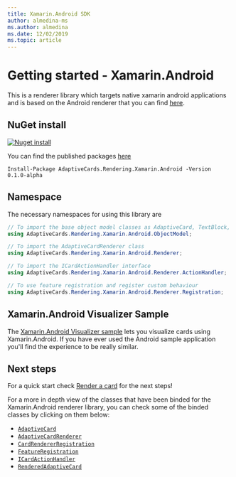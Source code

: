 ```yaml
---
title: Xamarin.Android SDK
author: almedina-ms
ms.author: almedina
ms.date: 12/02/2019
ms.topic: article
---
```


# Getting started - Xamarin.Android

This is a renderer library which targets native xamarin android applications and is based on the Android renderer that you can find [here](../../android/getting-started.md). 

## NuGet install

[![Nuget install](https://img.shields.io/nuget/vpre/AdaptiveCards.Rendering.Xamarin.Android.svg)](https://www.nuget.org/packages/AdaptiveCards.Rendering.Xamarin.Android)

You can find the published packages [here](http://nuget.org)

```console
Install-Package AdaptiveCards.Rendering.Xamarin.Android -Version 0.1.0-alpha
```

## Namespace

The necessary namespaces for using this library are
```csharp
// To import the base object model classes as AdaptiveCard, TextBlock, Column, ShowCardAction, ...
using AdaptiveCards.Rendering.Xamarin.Android.ObjectModel;

// To import the AdaptiveCardRenderer class
using AdaptiveCards.Rendering.Xamarin.Android.Renderer;

// To import the ICardActionHandler interface
using AdaptiveCards.Rendering.Xamarin.Android.Renderer.ActionHandler;

// To use feature registration and register custom behaviour 
using AdaptiveCards.Rendering.Xamarin.Android.Renderer.Registration;
```

## Xamarin.Android Visualizer Sample

The [Xamarin.Android Visualizer sample](https://github.com/Microsoft/AdaptiveCards/tree/master/source/xamarin/Xamarin.Droid.Sample) lets you visualize cards using Xamarin.Android. If you have ever used the Android sample application you'll find the experience to be really similar.

## Next steps

For a quick start check [Render a card](render-a-card.md) for the next steps!

For a more in depth view of the classes that have been binded for the Xamarin.Android renderer library, you can check some of the binded classes by clicking on them below:
* [```AdaptiveCard```](adaptivecards-rendering-xamarin-android-objectmodel-adaptivecard.md)
* [```AdaptiveCardRenderer```](adaptivecards-rendering-xamarin-android-renderer-adaptivecardrenderer.md)
* [```CardRendererRegistration```](adaptivecards-rendering-xamarin-android-renderer-cardrendererregistration.md)
* [```FeatureRegistration```](adaptivecards-rendering-xamarin-android-objectmodel-featureregistration.md)
* [```ICardActionHandler```](adaptivecards-renderin-xamarin-android-renderer-actionhandler-icardactionhandler.md)
* [```RenderedAdaptiveCard```](adaptivecards-rendering-xamarin-android-renderer-renderedadaptivecard.md)